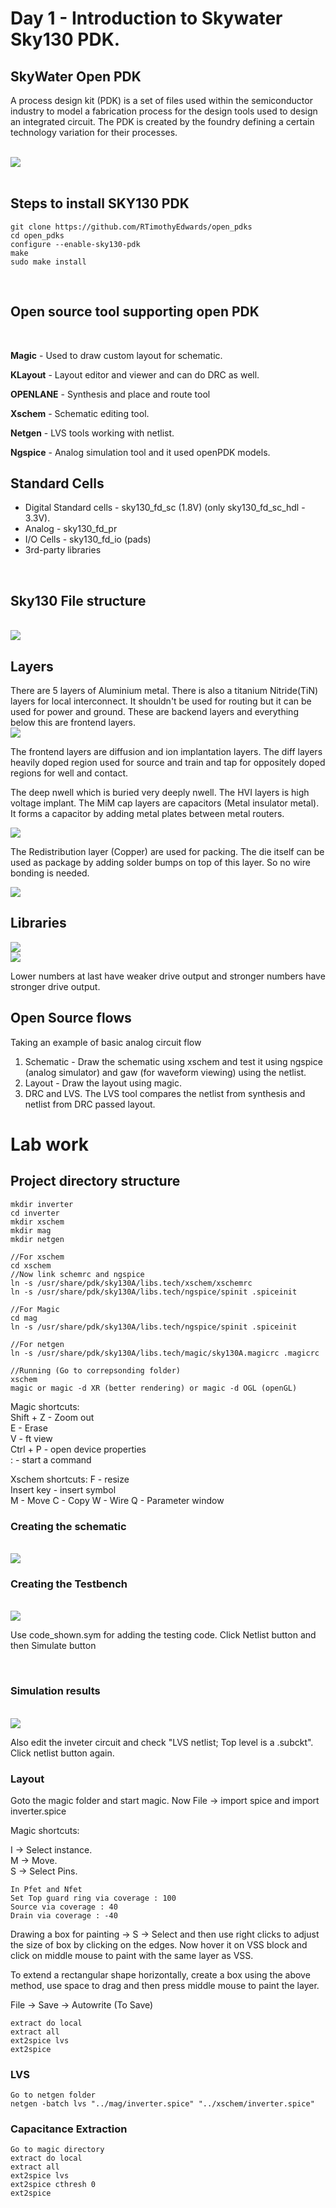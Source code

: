 <h1> Day 1 - Introduction to Skywater Sky130 PDK.</h1>
<h2> SkyWater Open PDK </h2>

<p>A process design kit (PDK) is a set of files used within the semiconductor industry to model a fabrication process for the design tools used to design an integrated circuit. The PDK is created by the foundry defining a certain technology variation for their processes. </p>

<br/>
<img src="pdk.PNG"/>
<br/> <br/>

<h2> Steps to install SKY130 PDK </h2>

```
git clone https://github.com/RTimothyEdwards/open_pdks
cd open_pdks
configure --enable-sky130-pdk
make
sudo make install
```

<br/>

<h2> Open source tool supporting open PDK </h2>
<br/>

**Magic** -  Used to draw custom layout for schematic.
<br/>

**KLayout** - Layout editor and viewer and can do DRC as well.
<br/>

**OPENLANE** - Synthesis and place and route tool
<br/>

**Xschem** - Schematic editing tool.
<br/>

**Netgen** - LVS tools working with netlist.
<br/>

**Ngspice** - Analog simulation tool and it used openPDK models.
<br/>

<h2> Standard Cells </h2>

<UL>
<LI> Digital Standard cells - sky130_fd_sc (1.8V)  (only sky130_fd_sc_hdl - 3.3V).</LI>
<LI>Analog - sky130_fd_pr</LI>
<LI>I/O Cells - sky130_fd_io (pads)</LI>
<LI>3rd-party libraries</LI>
</UL>

<br/>

<h2>Sky130 File structure </h2>

<br/>

<img src="folder.PNG"/>

<h2> Layers </h2>
 There are 5 layers of Aluminium metal. There is also a titanium Nitride(TiN) layers for local interconnect. It shouldn't be used for routing but it can be used for power and ground. These are backend layers and everything below this are frontend layers.

 <br/>
 <img src="metals.PNG"/>
 <br/>

 The frontend layers are diffusion and ion implantation layers. The diff layers heavily doped region used for source and train and tap for oppositely doped regions for well and contact.

 The deep nwell which is buried very deeply nwell. The HVI layers is high voltage implant. The MiM cap layers are capacitors (Metal insulator metal). It forms a capacitor by adding metal plates between metal routers.

 <img src="cap.PNG"/>

 The Redistribution layer (Copper) are used for packing. The die itself can be used as package by adding solder bumps on top of this layer. So no wire bonding is needed.

 <img src="bump.PNG"/>

 <h2> Libraries </h2>

 <img src = "lib.PNG"/>

<br/>
<img src="nor.PNG"/>

Lower numbers at last have weaker drive output and stronger numbers have stronger drive output.

<h2> Open Source flows </h2>

Taking an example of basic analog circuit flow

<OL>
<LI> Schematic - Draw the schematic using xschem and test it using ngspice (analog simulator) and gaw (for waveform viewing) using the netlist. </LI>
<LI>Layout - Draw the layout using magic.</LI>
<LI> DRC and LVS. The LVS tool compares the netlist from synthesis and netlist from DRC passed layout.</LI>
</OL>

<h1> Lab work </h1>

<h2> Project directory structure </h2>

```
mkdir inverter
cd inverter
mkdir xschem
mkdir mag
mkdir netgen

//For xschem
cd xschem
//Now link schemrc and ngspice
ln -s /usr/share/pdk/sky130A/libs.tech/xschem/xschemrc
ln -s /usr/share/pdk/sky130A/libs.tech/ngspice/spinit .spiceinit

//For Magic
cd mag
ln -s /usr/share/pdk/sky130A/libs.tech/ngspice/spinit .spiceinit

//For netgen
ln -s /usr/share/pdk/sky130A/libs.tech/magic/sky130A.magicrc .magicrc

//Running (Go to correpsonding folder)
xschem
magic or magic -d XR (better rendering) or magic -d OGL (openGL)

```
Magic shortcuts: <br/>
Shift + Z - Zoom out <br/>
E - Erase <br/>
V - ft view <br/>
Ctrl + P - open device properties <br/>
: - start a command <br/>

Xschem shortcuts:
F - resize <br/>
Insert key - insert symbol <br/>
M - Move
C - Copy
W - Wire
Q - Parameter window

<h3> Creating the schematic </h3>

<br/>

<img src="inverter.PNG"/>

<br/>

<h3> Creating the Testbench </h3>

<br/>

<img src="tbinverter.PNG"/>

<p> Use code_shown.sym for adding the testing code. Click Netlist button and then Simulate button</p>

<br/>

<h3> Simulation results </h3>

<br/>

<img src="plot.PNG"/>

<p> Also edit the inveter circuit and check "LVS netlist; Top level is a .subckt".
Click netlist button again.
</br>

<h3>Layout</h3>

Goto the magic folder and start magic. Now File -> import spice and import inverter.spice

Magic shortcuts:

I -> Select instance. <br/>
M -> Move.<br/>
S -> Select Pins.<br/>

```
In Pfet and Nfet
Set Top guard ring via coverage : 100
Source via coverage : 40
Drain via coverage : -40
```
Drawing a box for painting -> S -> Select and then use right clicks to adjust the size of box by clicking on the edges. Now hover it on VSS block and click on middle mouse to paint with the same layer as VSS.

To extend a rectangular shape horizontally, create a box using the above method, use space to drag and then press middle mouse to paint the layer.

File -> Save -> Autowrite (To Save)

```
extract do local
extract all
ext2spice lvs
ext2spice
```

<h3> LVS </h3>

```
Go to netgen folder
netgen -batch lvs "../mag/inverter.spice" "../xschem/inverter.spice" 
```

<h3> Capacitance Extraction </h3>

```
Go to magic directory
extract do local
extract all
ext2spice lvs
ext2spice cthresh 0
ext2spice

```